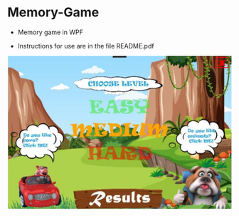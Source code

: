 # Memory-Game

* Memory game in WPF

* Instructions for use are in the file README.pdf 
<img src="https://github.com/branislavroljic/Memory-Game/blob/master/MemoryGame/MemoryGame/images/Screenshot_2.png">
